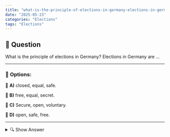 ```yaml
---
title: "what-is-the-principle-of-elections-in-germany-elections-in-germany-are-"
date: "2025-05-23"
categories: "Elections"
tags: "Elections"
---
```


## 📌 **Question**

What is the principle of elections in Germany? Elections in Germany are ...



---

### 📝 **Options:**

🔘 **A)** closed, equal, safe.

🔘 **B)** free, equal, secret.

🔘 **C)** Secure, open, voluntary.

🔘 **D)** open, safe, free.

---

<details>
  <summary>🔍 Show Answer</summary>

  <p>
💡  <b>Correct Answer:</b>  b
  </p>
  <p>
    📖<b>Explanation:</b>
    
  </p>
</details>
